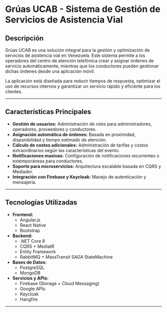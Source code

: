 # Grúas UCAB - Sistema de Gestión de Servicios de Asistencia Vial

## Descripción
Grúas UCAB es una solución integral para la gestión y optimización de servicios de asistencia vial en Venezuela. Este sistema permite a los operadores del centro de atención telefónica crear y asignar órdenes de servicio automáticamente, mientras que los conductores pueden gestionar dichas órdenes desde una aplicación móvil.

La aplicación está diseñada para reducir tiempos de respuesta, optimizar el uso de recursos internos y garantizar un servicio rápido y eficiente para los clientes.

---

## Características Principales
- **Gestión de usuarios:** Administración de roles para administradores, operadores, proveedores y conductores.
- **Asignación automática de órdenes:** Basada en proximidad, disponibilidad y tiempo estimado de atención.
- **Cálculo de costos adicionales:** Administración de tarifas y costos extraordinarios según las características del evento.
- **Notificaciones masivas:** Configuración de notificaciones recurrentes o extemporáneas para conductores.
- **Soporte para microservicios:** Arquitectura escalable basada en CQRS y Mediador.
- **Integración con Firebase y Keycloak:** Manejo de autenticación y mensajería.

---

## Tecnologías Utilizadas
- **Frontend:**
  - Angular.js
  - React Native
  - Bootstrap
- **Backend:**
  - .NET Core 8
  - CQRS + MediatR
  - Entity Framework
  - RabbitMQ + MassTransit SAGA StateMachine
- **Bases de Datos:**
  - PostgreSQL
  - MongoDB
- **Servicios y APIs:**
  - Firebase (Storage + Cloud Messaging)
  - Google APIs
  - Keycloak
  - Hangfire

---
